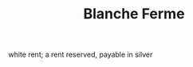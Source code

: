 ---
title: Blanche Ferme
letter: B
permalink: "/definitions/blanche-ferme.html"
body: white rent; a rent reserved, payable in silver
published_at: '2018-07-07'
layout: post
---